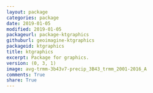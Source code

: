 ```yaml
---
layout: package
categories: package
date: 2019-01-05
modified: 2019-01-05
packageurl: package-ktgraphics
githuburl: geoimagine-ktgraphics
packageid: ktgraphics
title: ktgraphics
excerpt: Package for graphics.
version: (0, 3, 1)
image: avg-trmm-3b43v7-precip_3B43_trmm_2001-2016_A
comments: True
share: True
---
```

